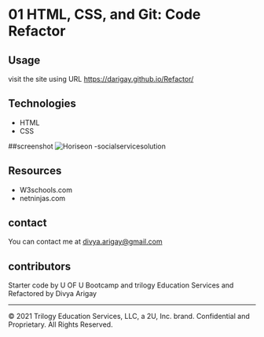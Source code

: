 # 01 HTML, CSS, and Git: Code Refactor

## Usage
visit the site using URL https://darigay.github.io/Refactor/

## Technologies
- HTML
- CSS

##screenshot 
![Horiseon -socialservicesolution](https://user-images.githubusercontent.com/94805706/147007516-dc573d9f-609b-4758-ad48-c84515fffaf1.jpg)


## Resources
- W3schools.com
- netninjas.com

## contact
You can contact me at divya.arigay@gmail.com

## contributors
Starter code by U OF U Bootcamp and trilogy Education Services and Refactored by Divya Arigay

- - -
© 2021 Trilogy Education Services, LLC, a 2U, Inc. brand. Confidential and Proprietary. All Rights Reserved.
